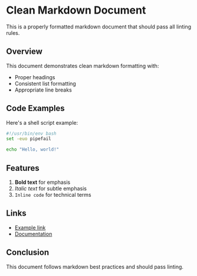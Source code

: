 # Clean Markdown Document

This is a properly formatted markdown document that should pass all linting rules.

## Overview

This document demonstrates clean markdown formatting with:

- Proper headings
- Consistent list formatting
- Appropriate line breaks

## Code Examples

Here's a shell script example:

```bash
#!/usr/bin/env bash
set -euo pipefail

echo "Hello, world!"
```

## Features

1. **Bold text** for emphasis
2. *Italic text* for subtle emphasis
3. `Inline code` for technical terms

## Links

- [Example link](https://example.com)
- [Documentation](https://docs.example.com)

## Conclusion

This document follows markdown best practices and should pass linting.

